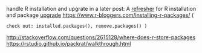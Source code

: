 handle R installation and upgrate in a later post:
    A [refresher](http://stackoverflow.com/a/17625368) for R installation and package [upgrade](http://stackoverflow.com/questions/3971815/automatically-update-packages-installed-from-r-forge)
https://www.r-bloggers.com/installing-r-packages/ (
    
    check out: installed.packages(), remove.packages() )
http://stackoverflow.com/questions/2615128/where-does-r-store-packages 
https://rstudio.github.io/packrat/walkthrough.html 
